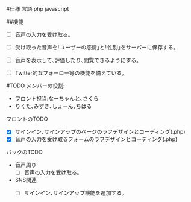 #仕様
   言語
   php javascript 
   

   ##機能
   -[ ] 音声の入力を受け取る｡
   -[ ] 受け取った音声を｢ユーザーの感情｣と｢性別｣をサーバーに保存する｡
   -[ ] 音声を表示して､評価したり､閲覧できるようにする｡
   -[ ] Twitter的なフォーロー等の機能を備えている｡
   
 
 #TODO
メンバーの役割:
- フロント担当:なーちゃんと､さくら
- りくた､みずき､しょーん､ちはる

フロントのTODO
-[x] サインイン､サインアップのページのラフデザインとコーディング(.php)
-[X] 音声の入力を受け取るフォームのラフデザインとコーディング(.php)

バックのTODO
- 音声周り
    -[ ] 音声の入力を受け取る｡
    
- SNS関連
   -[ ] サインイン､サインアップ機能を追加する｡
   
  

